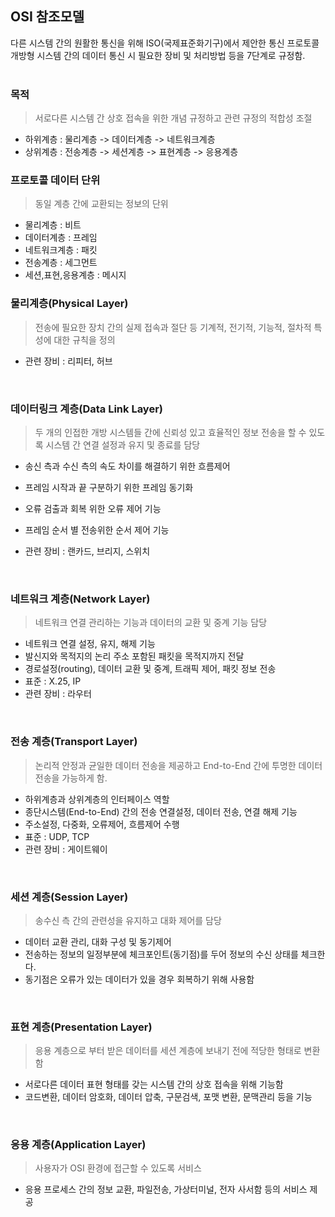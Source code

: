 ## OSI 참조모델

다른 시스템 간의 원활한 통신을 위해 ISO(국제표준화기구)에서 제안한 통신 프로토콜<br/>
개방형 시스템 간의 데이터 통신 시 필요한 장비 및 처리방법 등을 7단계로 규정함.<br/>
<br/>
### 목적

> 서로다른 시스템 간 상호 접속을 위한 개념 규정하고 관련 규정의 적합성 조절

- 하위계층 : 물리계층 -> 데이터계층 -> 네트워크계층
- 상위계층 : 전송계층 -> 세션계층 -> 표현계층 -> 응용계층

### 프로토콜 데이터 단위
> 동일 계층 간에 교환되는 정보의 단위

- 물리계층 : 비트
- 데이터계층 : 프레임
- 네트워크계층 : 패킷
- 전송계층 : 세그먼트
- 세션,표현,응용계층 : 메시지

### 물리계층(Physical Layer)
> 전송에 필요한 장치 간의 실제 접속과 절단 등 기계적, 전기적, 기능적, 절차적 특성에 대한 규칙을 정의

- 관련 장비 : 리피터, 허브
<br/>

### 데이터링크 계층(Data Link Layer)
> 두 개의 인접한 개방 시스템들 간에 신뢰성 있고 효율적인 정보 전송을 할 수 있도록 시스템 간 연결 설정과 유지 및 종료를 담당

- 송신 측과 수신 측의 속도 차이를 해결하기 위한 흐름제어
- 프레임 시작과 끝 구분하기 위한 프레임 동기화
- 오류 검출과 회복 위한 오류 제어 기능
- 프레임 순서 별 전송위한 순서 제어 기능

- 관련 장비 : 랜카드, 브리지, 스위치
<br/>

### 네트워크 계층(Network Layer)
> 네트워크 연결 관리하는 기능과 데이터의 교환 및 중계 기능 담당

- 네트워크 연결 설정, 유지, 해제 기능
- 발신지와 목적지의 논리 주소 포함된 패킷을 목적지까지 전달
- 경로설정(routing), 데이터 교환 및 중계, 트래픽 제어, 패킷 정보 전송
- 표준 : X.25, IP
- 관련 장비 : 라우터
<br/>

### 전송 계층(Transport Layer)
> 논리적 안정과 균일한 데이터 전송을 제공하고 End-to-End 간에 투명한 데이터 전송을 가능하게 함.

- 하위계층과 상위계층의 인터페이스 역할
- 종단시스템(End-to-End) 간의 전송 연결설정, 데이터 전송, 연결 해제 기능
- 주소설정, 다중화, 오류제어, 흐름제어 수행
- 표준 : UDP, TCP
- 관련 장비 : 게이트웨이
<br/>

### 세션 계층(Session Layer)
> 송수신 측 간의 관련성을 유지하고 대화 제어를 담당

- 데이터 교환 관리, 대화 구성 및 동기제어
- 전송하는 정보의 일정부분에 체크포인트(동기점)를 두어 정보의 수신 상태를 체크한다.
- 동기점은 오류가 있는 데이터가 있을 경우 회복하기 위해 사용함
<br/>

### 표현 계층(Presentation Layer)
> 응용 계층으로 부터 받은 데이터를 세션 계층에 보내기 전에 적당한 형태로 변환함

- 서로다른 데이터 표현 형태를 갖는 시스템 간의 상호 접속을 위해 기능함
- 코드변환, 데이터 암호화, 데이터 압축, 구문검색, 포맷 변환, 문맥관리 등을 기능
<br/>

### 응용 계층(Application Layer)
> 사용자가 OSI 환경에 접근할 수 있도록 서비스 

- 응용 프로세스 간의 정보 교환, 파일전송, 가상터미널, 전자 사서함 등의 서비스 제공
